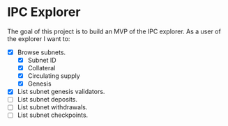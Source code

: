 # IPC Explorer

The goal of this project is to build an MVP of the IPC explorer.
As a user of the explorer I want to:

- [x] Browse subnets.
    - [x] Subnet ID
    - [x] Collateral
    - [x] Circulating supply
    - [x] Genesis
- [x] List subnet genesis validators.
- [ ] List subnet deposits.
- [ ] List subnet withdrawals.
- [ ] List subnet checkpoints.
